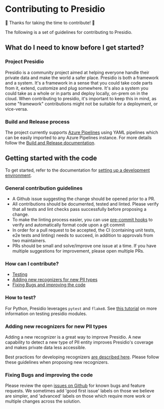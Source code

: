 # Contributing to Presidio

:tada: Thanks for taking the time to contribute! :tada:

The following is a set of guidelines for contributing to Presidio.

## What do I need to know before I get started?

### Project Presidio

Presidio is a community project aimed at helping everyone handle their private data and make the world a safer place.
Presidio is both a framework and a system. It's a framework in a sense that you could take code parts from it, extend, customize and plug somewhere. It's also a system you could take as a whole or in parts and deploy locally, on-prem on in the cloud.
When contributing to presidio, it's important to keep this in mind, as some "framework" contributions might not be suitable for a deployment, or vice-versa.

### Build and Release process

The project currently supports [Azure Pipelines](https://azure.microsoft.com/en-us/services/devops/pipelines/) using YAML pipelines which can be easily imported to any Azure Pipelines instance.
For more details follow the [Build and Release documentation](docs/build_release.md).

## Getting started with the code

To get started, refer to the documentation for [setting up a development environment](docs/development.md).

### General contribution guidelines

-   A Github issue suggesting the change should be opened prior to a PR.
-   All contributions should be documented, tested and linted. Please verify that all tests and lint checks pass successfully before proposing a change.
-   To make the linting process easier, you can use [pre-commit hooks](docs/development.md#automatically-format-code-and-check-for-code-styling) to verify and automatically format code upon a git commit
-   In order for a pull request to be accepted, the CI (containing unit tests, e2e tests and linting) needs to succeed, in addition to approvals from two maintainers.
-   PRs should be small and solve/improve one issue at a time. If you have multiple suggestions for improvement, please open multiple PRs.

### How can I contribute?

-   [Testing](#how-to-test)
-   [Adding new recognizers for new PII types](#adding-new-recognizers-for-new-pii-types)
-   [Fixing Bugs and improving the code](#fixing-bugs-and-improving-the-code)

### How to test?

For Python, Presidio leverages `pytest` and `flake8`. See [this tutorial](docs/development.md#testing) on more information on testing presidio modules.

### Adding new recognizers for new PII types

Adding a new recognizer is a great way to improve Presidio. A new capability to detect a new type of PII entity improves Presidio's coverage and makes private data less accessible.

Best practices for developing recognizers [are described here](docs/analyzer/developing_recognizers.md). Please follow these guidelines when proposing new recognizers.

### Fixing Bugs and improving the code

Please review the open [issues on Github](https://github.com/microsoft/presidio/issues) for known bugs and feature requests. We sometimes add 'good first issue' labels on those we believe are simpler, and 'advanced' labels on those which require more work or multiple changes across the solution.
